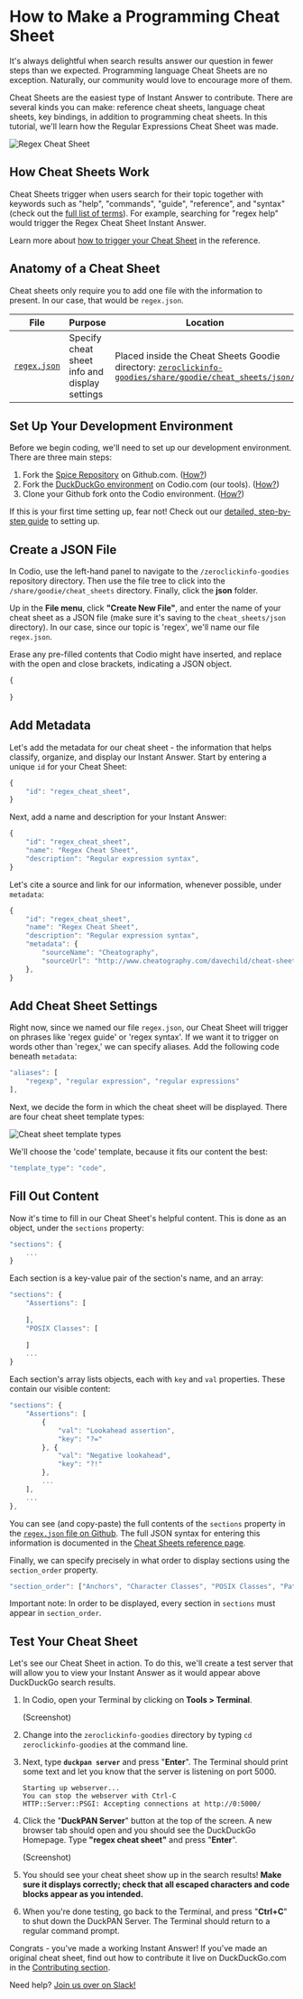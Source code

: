 # How to Make a Programming Cheat Sheet

It's always delightful when search results answer our question in fewer steps than we expected. Programming language Cheat Sheets are no exception. Naturally, our community would love to encourage more of them.

Cheat Sheets are the easiest type of Instant Answer to contribute. There are several kinds you can make: reference cheat sheets, language cheat sheets, key bindings, in addition to programming cheat sheets. In this tutorial, we'll learn how the Regular Expressions Cheat Sheet was made. 

![Regex Cheat Sheet](https://images.duckduckgo.com/iu/?u=https%3A%2F%2Fia-screenshots.s3.amazonaws.com%2Fregex_cheat_sheet_index.png%3Fnocache%3D6203)

## How Cheat Sheets Work

Cheat Sheets trigger when users search for their topic together with keywords such as "help", "commands", "guide", "reference", and "syntax" (check out the [full list of terms](https://github.com/duckduckgo/zeroclickinfo-goodies/blob/master/lib/DDG/Goodie/CheatSheets.pm)). For example, searching for "regex help" would trigger the Regex Cheat Sheet Instant Answer.

Learn more about [how to trigger your Cheat Sheet](#) in the reference.

## Anatomy of a Cheat Sheet

Cheat sheets only require you to add one file with the information to present. In our case, that would be `regex.json`.

File | Purpose | Location
-----|---------|---------
[`regex.json`](https://github.com/duckduckgo/zeroclickinfo-goodies/blob/master/share/goodie/cheat_sheets/json/regex.json)|Specify cheat sheet info and display settings|Placed inside the Cheat Sheets Goodie directory: [`zeroclickinfo-goodies/share/goodie/cheat_sheets/json/`](https://github.com/duckduckgo/zeroclickinfo-goodies/blob/master/share/goodie/cheat_sheets/json/)

## Set Up Your Development Environment

Before we begin coding, we'll need to set up our development environment. There are three main steps:

1. Fork the [Spice Repository](#) on Github.com. ([How?](#))
2. Fork the [DuckDuckGo environment](#) on Codio.com (our tools). ([How?](#))
3. Clone your Github fork onto the Codio environment. ([How?](#))

If this is your first time setting up, fear not! Check out our [detailed, step-by-step guide](#) to setting up.

## Create a JSON File

In Codio, use the left-hand panel to navigate to the `/zeroclickinfo-goodies` repository directory. Then use the file tree to click into the `/share/goodie/cheat_sheets` directory. Finally, click the **json** folder. 

Up in the **File menu**, click **"Create New File"**, and enter the name of your cheat sheet as a JSON file (make sure it's saving to the `cheat_sheets/json` directory). In our case, since our topic is 'regex', we'll name our file `regex.json`.

Erase any pre-filled contents that Codio might have inserted, and replace with the open and close brackets, indicating a JSON object.

```javascript
{
    
}
```

## Add Metadata

Let's add the metadata for our cheat sheet - the information that helps classify, organize, and display our Instant Answer. Start by entering a unique `id` for your Cheat Sheet:

```javascript
{
    "id": "regex_cheat_sheet",
}
```

Next, add a name and description for your Instant Answer:

```javascript
{
    "id": "regex_cheat_sheet",
    "name": "Regex Cheat Sheet",
    "description": "Regular expression syntax",
}
```

Let's cite a source and link for our information, whenever possible, under `metadata`:

```javascript
{
    "id": "regex_cheat_sheet",
    "name": "Regex Cheat Sheet",
    "description": "Regular expression syntax",
    "metadata": {
        "sourceName": "Cheatography",
        "sourceUrl": "http://www.cheatography.com/davechild/cheat-sheets/regular-expressions/"
    },
}
```

## Add Cheat Sheet Settings

Right now, since we named our file `regex.json`, our Cheat Sheet will trigger on phrases like 'regex guide' or 'regex syntax'. If we want it to trigger on words other than 'regex,' we can specify aliases. Add the following code beneath `metadata`:

```javascript
"aliases": [
    "regexp", "regular expression", "regular expressions"
],
```

Next, we decide the form in which the cheat sheet will be displayed. There are four cheat sheet template types:

![Cheat sheet template types](../assets/cheatsheet-template-types.png)

We'll choose the 'code' template, because it fits our content the best:

```javascript
"template_type": "code",
```

## Fill Out Content

Now it's time to fill in our Cheat Sheet's helpful content. This is done as an object, under the `sections` property:

```javascript
"sections": {
    ...
}
```

Each section is a key-value pair of the section's name, and an array:

```javascript
"sections": {
    "Assertions": [
    
    ],
    "POSIX Classes": [
    
    ]
    ...
}
```

Each section's array lists objects, each with `key` and `val` properties. These contain our visible content:

```javascript
"sections": {
    "Assertions": [
        {
            "val": "Lookahead assertion",
            "key": "?="
        }, {
            "val": "Negative lookahead",
            "key": "?!"
        },
        ...
    ],
    ...
},
```

You can see (and copy-paste) the full contents of the `sections` property in the [`regex.json` file on Github](https://github.com/duckduckgo/zeroclickinfo-goodies/blob/master/share/goodie/cheat_sheets/json/regex.json). The full JSON syntax for entering this information is documented in the [Cheat Sheets reference page](#).

Finally, we can specify precisely in what order to display sections using the `section_order` property.

```javascript
"section_order": ["Anchors", "Character Classes", "POSIX Classes", "Pattern Modifiers", "Escape Sequences", "Quantifiers", "Groups and Ranges", "Assertions", "Special Characters", "String Replacement"]
```

Important note: In order to be displayed, every section in `sections` must appear in `section_order`.

## Test Your Cheat Sheet

Let's see our Cheat Sheet in action. To do this, we'll create a test server that will allow you to view your Instant Answer as it would appear above DuckDuckGo search results.

1. In Codio, open your Terminal by clicking on **Tools > Terminal**.

	(Screenshot)

2. Change into the `zeroclickinfo-goodies` directory by typing `cd zeroclickinfo-goodies` at the command line.
3. Next, type **`duckpan server`** and press "**Enter**". The Terminal should print some text and let you know that the server is listening on port 5000.

    ```
    Starting up webserver...
    You can stop the webserver with Ctrl-C
    HTTP::Server::PSGI: Accepting connections at http://0:5000/
    ```

4. Click the "**DuckPAN Server**" button at the top of the screen. A new browser tab should open and you should see the DuckDuckGo Homepage. Type **"regex cheat sheet"** and press "**Enter**".

	(Screenshot)

5. You should see your cheat sheet show up in the search results! **Make sure it displays correctly; check that all escaped characters and code blocks appear as you intended.**
6. When you're done testing, go back to the Terminal, and press "**Ctrl+C**" to shut down the DuckPAN Server. The Terminal should return to a regular command prompt.

Congrats - you've made a working Instant Answer! If you've made an original cheat sheet, find out how to contribute it live on DuckDuckGo.com in the [Contributing section](#).

Need help? [Join us over on Slack!](mailto:QuackSlack@duckduckgo.com?subject=AddMe)